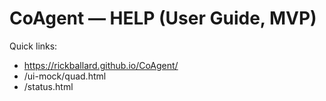 # CoAgent — HELP (User Guide, MVP)

Quick links:
- https://rickballard.github.io/CoAgent/
- /ui-mock/quad.html
- /status.html
